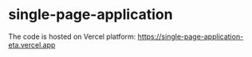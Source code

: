 # single-page-application

The code is hosted on Vercel platform: https://single-page-application-eta.vercel.app
